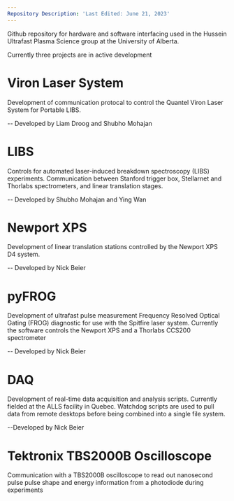```yaml
---
Repository Description: 'Last Edited: June 21, 2023'
---
```


Github repository for hardware and software interfacing used in the Hussein Ultrafast Plasma Science group at the University of Alberta.

Currently three projects are in active development

# Viron Laser System

Development of communication protocal to control the Quantel Viron Laser System for Portable LIBS.

-- Developed by Liam Droog and Shubho Mohajan 

# LIBS

Controls for automated laser-induced breakdown spectroscopy (LIBS) experiments. Communication between Stanford trigger box, Stellarnet and Thorlabs spectrometers, and linear translation stages.

-- Developed by Shubho Mohajan and Ying Wan

# Newport XPS

Development of linear translation stations controlled by the Newport XPS D4 system.

-- Developed by Nick Beier

# pyFROG  

Development of ultrafast pulse measurement Frequency Resolved Optical Gating (FROG) diagnostic for use with the Spitfire laser system. Currently the software controls the Newport XPS and a Thorlabs CCS200 spectrometer

-- Developed by Nick Beier

# DAQ

Development of real-time data acquisition and analysis scripts. Currently fielded at the ALLS facility in Quebec. Watchdog scripts are used to pull data from remote desktops before being combined into a single file system.

--Developed by Nick Beier

# Tektronix TBS2000B Oscilloscope
Communication with a TBS2000B oscilloscope to read out nanosecond pulse pulse shape and energy information from a photodiode during experiments
